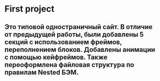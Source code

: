 # First project
## Это типовой одностраничный сайт. В отличие от предыдущей работы, были добавлены 5 секций с использованием фреймов, переполнением блоков.  Добавлены анимации с помощью кейфреймов. Также переоформлена файловая структура по правилам Nested БЭМ.
